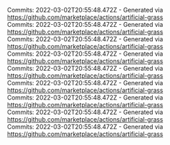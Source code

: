 Commits: 2022-03-02T20:55:48.472Z - Generated via https://github.com/marketplace/actions/artificial-grass
<br>
Commits: 2022-03-02T20:55:48.472Z - Generated via https://github.com/marketplace/actions/artificial-grass
<br>
Commits: 2022-03-02T20:55:48.472Z - Generated via https://github.com/marketplace/actions/artificial-grass
<br>
Commits: 2022-03-02T20:55:48.472Z - Generated via https://github.com/marketplace/actions/artificial-grass
<br>
Commits: 2022-03-02T20:55:48.472Z - Generated via https://github.com/marketplace/actions/artificial-grass
<br>
Commits: 2022-03-02T20:55:48.472Z - Generated via https://github.com/marketplace/actions/artificial-grass
<br>
Commits: 2022-03-02T20:55:48.472Z - Generated via https://github.com/marketplace/actions/artificial-grass
<br>
Commits: 2022-03-02T20:55:48.472Z - Generated via https://github.com/marketplace/actions/artificial-grass
<br>
Commits: 2022-03-02T20:55:48.472Z - Generated via https://github.com/marketplace/actions/artificial-grass
<br>
